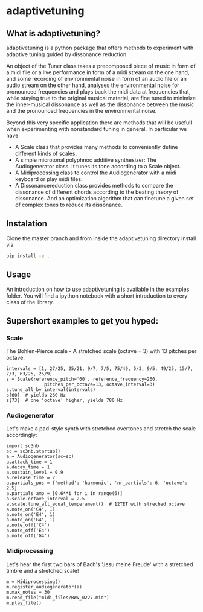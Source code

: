 # adaptivetuning

## What is adaptivetuning?
adaptivetuning is a python package that offers methods to experiment with adaptive tuning guided by dissonance reduction.

An object of the Tuner class takes a precomposed piece of music in form of a midi file or a live performance in form of a midi stream on the one hand, and some recording of environmental noise in form of an audio file or an audio stream on the other hand, analyses the environmental noise for pronounced frequencies and plays back the midi data at frequencies that, while staying true to the original musical material, are fine tuned to minimize the inner-musical dissonance as well as the dissonance between the music and the pronounced frequencies in the environmental noise.

Beyond this very specific application there are methods that will be usefull when experimenting with nonstandard tuning in general. In particular we have
* A Scale class that provides many methods to conveniently define different kinds of scales.
* A simple microtonal polyphnoc additive synthesizer: The Audiogenerator class. It tunes its tone according to a Scale object.
* A Midiprocessing class to control the Audiogenerator with a midi keyboard or play midi files.
* A Dissonancereduction class provides methods to compare the dissonance of different chords according to the beating theory of dissonance. And an optimization algorithm that can finetune a given set of complex tones to reduce its dissonance.


## Instalation
Clone the master branch and from inside the adaptivetuning directory install via 
```bash
pip install -e .
```

## Usage
An introduction on how to use adaptivetuning is available in the examples folder. You will find a ipython notebook with a short introduction to every class of the library.

## Supershort examples to get you hyped:


### Scale
The Bohlen-Pierce scale - A stretched scale (octave = 3) with 13 pitches per octave:

    intervals = [1, 27/25, 25/21, 9/7, 7/5, 75/49, 5/3, 9/5, 49/25, 15/7, 7/3, 63/25, 25/9]
    s = Scale(reference_pitch='60', reference_frequency=260,
                  pitches_per_octave=13, octave_interval=3)
    s.tune_all_by_interval(intervals)
    s[60]  # yields 260 Hz
    s[73]  # one 'octave' higher, yields 780 Hz

### Audiogenerator
Let's make a pad-style synth with stretched overtones and stretch the scale accordingly:

    import sc3nb
    sc = sc3nb.startup()
    a = Audiogenerator(sc=sc)
    a.attack_time = 1
    a.decay_time = 1
    a.sustain_level = 0.9
    a.release_time = 2
    a.partials_pos = {'method': 'harmonic', 'nr_partials': 6, 'octave': 2.5}
    a.partials_amp = [0.6**i for i in range(6)]
    a.scale.octave_interval = 2.5
    a.scale.tune_all_equal_temperament()  # 12TET with streched octave
    a.note_on('C4', 1)
    a.note_on('E4', 1)
    a.note_on('G4', 1)
    a.note_off('C4')
    a.note_off('E4')
    a.note_off('G4')

### Midiprocessing
Let's hear the first two bars of Bach's 'Jesu meine Freude' with a stretched timbre and a stretched scale!

    m = Midiprocessing()
    m.register_audiogenerator(a)
    m.max_notes = 30
    m.read_file("midi_files/BWV_0227.mid")
    m.play_file()
